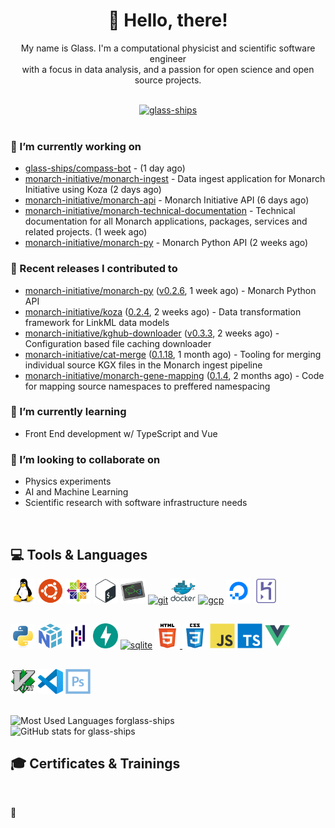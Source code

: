 <div id="intro">
    <h1 align="center">👋 Hello, there!</h1>
    <p align="center">
    My name is Glass. I'm a computational physicist and scientific software engineer </br>
    with a focus in data analysis, and a passion for open science and open source projects. </br></br> 
    </p>
</div>

<div id="github-trophies" align="center">
  <a href="https://github.com/ryo-ma/github-profile-trophy">
  <img src="https://github-profile-trophy.vercel.app/?username=glass-ships&theme=discord&no-bg=true&no-frame=true&column=4&rank=-B,-C,-?" 
  alt="glass-ships" />
  </a>
</div>

<br/>

### 🔭 I’m currently working on

- [glass-ships/compass-bot](https://github.com/glass-ships/compass-bot) -  (1 day ago)
- [monarch-initiative/monarch-ingest](https://github.com/monarch-initiative/monarch-ingest) - Data ingest application for Monarch Initiative using Koza (2 days ago)
- [monarch-initiative/monarch-api](https://github.com/monarch-initiative/monarch-api) - Monarch Initiative API (6 days ago)
- [monarch-initiative/monarch-technical-documentation](https://github.com/monarch-initiative/monarch-technical-documentation) - Technical documentation for all Monarch applications, packages, services and related projects. (1 week ago)
- [monarch-initiative/monarch-py](https://github.com/monarch-initiative/monarch-py) - Monarch Python API (2 weeks ago)


### 🚀 Recent releases I contributed to

- [monarch-initiative/monarch-py](https://github.com/monarch-initiative/monarch-py) ([v0.2.6](https://github.com/monarch-initiative/monarch-py/releases/tag/v0.2.6), 1 week ago) - Monarch Python API
- [monarch-initiative/koza](https://github.com/monarch-initiative/koza) ([0.2.4](https://github.com/monarch-initiative/koza/releases/tag/0.2.4), 2 weeks ago) - Data transformation framework for LinkML data models
- [monarch-initiative/kghub-downloader](https://github.com/monarch-initiative/kghub-downloader) ([v0.3.3](https://github.com/monarch-initiative/kghub-downloader/releases/tag/v0.3.3), 2 weeks ago) - Configuration based file caching downloader
- [monarch-initiative/cat-merge](https://github.com/monarch-initiative/cat-merge) ([0.1.18](https://github.com/monarch-initiative/cat-merge/releases/tag/0.1.18), 1 month ago) - Tooling for merging individual source KGX files in the Monarch ingest pipeline
- [monarch-initiative/monarch-gene-mapping](https://github.com/monarch-initiative/monarch-gene-mapping) ([0.1.4](https://github.com/monarch-initiative/monarch-gene-mapping/releases/tag/0.1.4), 2 months ago) - Code for mapping source namespaces to preffered namespacing

### 🌱 I’m currently learning
- Front End development w/ TypeScript and Vue

### 👯 I’m looking to collaborate on
- Physics experiments
- AI and Machine Learning
- Scientific research with software infrastructure needs

<br/>

## 💻 Tools & Languages  

[<img src="https://raw.githubusercontent.com/devicons/devicon/master/icons/linux/linux-original.svg" alt="linux" width="40" height="40"/>](https://www.linux.org/)
[<img src="https://raw.githubusercontent.com/devicons/devicon/master/icons/ubuntu/ubuntu-plain.svg" alt="linux" width="40" height="40"/>](https://ubuntu.com)
[<img src="https://raw.githubusercontent.com/devicons/devicon/master/icons/centos/centos-original.svg" alt="linux" width="40" height="40"/>](https://wiki.centos.org)
[<img src="https://raw.githubusercontent.com/devicons/devicon/master/icons/bash/bash-original.svg" alt="Bash" width="40" height="40"/>](https://www.gnu.org/software/bash/)
[<img src="https://raw.githubusercontent.com/fish-shell/fish-shell/master/doc_src/python_docs_theme/static/fish.png" alt="Fish" width="40" height="40"/>](https://fishshell.com)
[<img src="https://www.vectorlogo.zone/logos/git-scm/git-scm-icon.svg" alt="git" width="40" height="40"/>](https://git-scm.com)
[<img src="https://raw.githubusercontent.com/devicons/devicon/master/icons/docker/docker-original-wordmark.svg" alt="docker" width="40" height="40"/>](https://www.docker.com)
[<img src="https://www.vectorlogo.zone/logos/google_cloud/google_cloud-icon.svg" alt="gcp" width="40" height="40"/>](https://cloud.google.com)
[<img src="https://raw.githubusercontent.com/devicons/devicon/master/icons/digitalocean/digitalocean-original.svg" alt="DigitalOcean" width="40" height="40"/>](https://www.digitalocean.com)
[<img src="https://raw.githubusercontent.com/devicons/devicon/master/icons/heroku/heroku-original.svg" alt="Heroku" width="40" height="40"/>](https://heroku.com)

##

[<img src="https://raw.githubusercontent.com/devicons/devicon/master/icons/python/python-original.svg" alt="python" width="40" height="40"/>](https://www.python.org)
[<img src="https://raw.githubusercontent.com/devicons/devicon/master/icons/numpy/numpy-original.svg" alt="Numpy" width="40" height="40"/>](https://numpy.org)
[<img src="https://raw.githubusercontent.com/devicons/devicon/2ae2a900d2f041da66e950e4d48052658d850630/icons/pandas/pandas-original.svg" alt="pandas" width="40" height="40"/>](https://pandas.pydata.org)
[<img src="https://raw.githubusercontent.com/devicons/devicon/master/icons/fastapi/fastapi-original.svg" alt="FastAPI"  width="40" height="40"/>](https://fastapi.tiangolo.com)
[<img src="https://www.vectorlogo.zone/logos/sqlite/sqlite-icon.svg" alt="sqlite" width="40" height="40"/>](https://www.sqlite.org/)
[<img src="https://raw.githubusercontent.com/devicons/devicon/master/icons/html5/html5-original-wordmark.svg" alt="html5" width="40" height="40"/> ]("https://www.w3.org/html/")
[<img src="https://raw.githubusercontent.com/devicons/devicon/master/icons/css3/css3-original-wordmark.svg" alt="css3" width="40" height="40"/>]("https://www.w3schools.com/css/")
[<img src="https://raw.githubusercontent.com/devicons/devicon/master/icons/javascript/javascript-original.svg" alt="javascript" width="40" height="40"/>](https://developer.mozilla.org/en-US/docs/Web/JavaScript)
[<img src="https://raw.githubusercontent.com/devicons/devicon/master/icons/typescript/typescript-original.svg" alt="TypeScript" width="40" height="40">]("https://www.typescriptlang.org")
[<img src="https://raw.githubusercontent.com/devicons/devicon/master/icons/vuejs/vuejs-original.svg" alt="Vue" width="40" height="40"/> ](https://vuejs.org)

## 

[<img src="https://raw.githubusercontent.com/devicons/devicon/master/icons/vim/vim-original.svg" alt="VIM" width="40" height="40"/>](https://www.vim.org)
[<img src="https://raw.githubusercontent.com/devicons/devicon/master/icons/vscode/vscode-original.svg" alt="VSCode" width="40" height="40"/>]("https://code.visualstudio.com")
[<img src="https://raw.githubusercontent.com/devicons/devicon/master/icons/photoshop/photoshop-line.svg" alt="photoshop" width="40" height="40"/> ]("https://www.photoshop.com/en")

<br/>

<div id="github-stats">
    <img src="https://github-readme-stats.vercel.app/api/top-langs?username=glass-ships&show_icons=true&locale=en&layout=compact" alt="Most Used Languages forglass-ships" width="400" />
    <br/>
    <img src="https://github-readme-stats.vercel.app/api?username=glass-ships&show_icons=true&locale=en" alt="GitHub stats for glass-ships" width="400"/>
    
</div>

## 🎓 Certificates & Trainings

<!--START_SECTION:badges-->
<!--END_SECTION:badges-->


</br>



🧿
